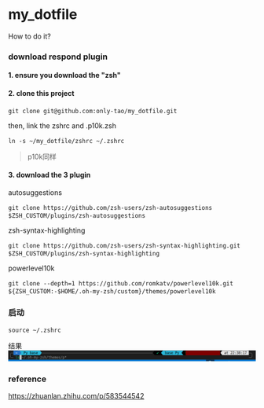 # my_dotfile
How to do it?
### download respond           plugin
#### 1. ensure you download the "zsh"
#### 2. clone this project
```
git clone git@github.com:only-tao/my_dotfile.git
```
then, link the zshrc and .p10k.zsh
```
ln -s ~/my_dotfile/zshrc ~/.zshrc

```
> p10k同样



#### 3. download the 3 plugin

autosuggestions
```
git clone https://github.com/zsh-users/zsh-autosuggestions $ZSH_CUSTOM/plugins/zsh-autosuggestions

```
zsh-syntax-highlighting
```
git clone https://github.com/zsh-users/zsh-syntax-highlighting.git $ZSH_CUSTOM/plugins/zsh-syntax-highlighting

```
powerlevel10k
```
git clone --depth=1 https://github.com/romkatv/powerlevel10k.git ${ZSH_CUSTOM:-$HOME/.oh-my-zsh/custom}/themes/powerlevel10k
```
### 启动
```
source ~/.zshrc
```
结果
![alt text](image.png)
### reference
https://zhuanlan.zhihu.com/p/583544542